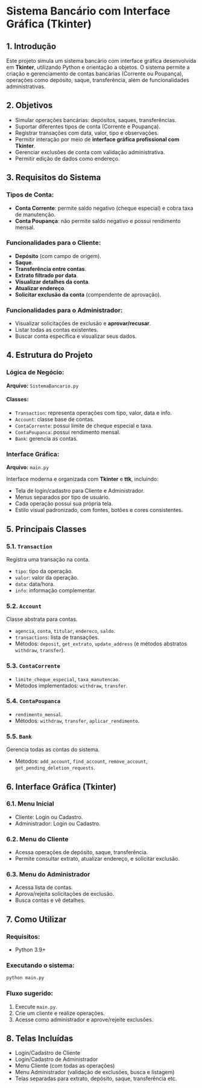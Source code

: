 # Sistema Bancário com Interface Gráfica (Tkinter)

## 1. Introdução
Este projeto simula um sistema bancário com interface gráfica desenvolvida em **Tkinter**, utilizando Python e orientação a objetos. O sistema permite a criação e gerenciamento de contas bancárias (Corrente ou Poupança), operações como depósito, saque, transferência, além de funcionalidades administrativas.

## 2. Objetivos
- Simular operações bancárias: depósitos, saques, transferências.
- Suportar diferentes tipos de conta (Corrente e Poupança).
- Registrar transações com data, valor, tipo e observações.
- Permitir interação por meio de **interface gráfica profissional com Tkinter**.
- Gerenciar exclusões de conta com validação administrativa.
- Permitir edição de dados como endereço.

## 3. Requisitos do Sistema

### Tipos de Conta:
- **Conta Corrente**: permite saldo negativo (cheque especial) e cobra taxa de manutenção.
- **Conta Poupança**: não permite saldo negativo e possui rendimento mensal.

### Funcionalidades para o Cliente:
- **Depósito** (com campo de origem).
- **Saque**.
- **Transferência entre contas**.
- **Extrato filtrado por data**.
- **Visualizar detalhes da conta**.
- **Atualizar endereço**.
- **Solicitar exclusão da conta** (compendente de aprovação).

### Funcionalidades para o Administrador:
- Visualizar solicitações de exclusão e **aprovar/recusar**.
- Listar todas as contas existentes.
- Buscar conta específica e visualizar seus dados.

## 4. Estrutura do Projeto

### Lógica de Negócio:
**Arquivo:** `SistemaBancario.py`

#### Classes:
- `Transaction`: representa operações com tipo, valor, data e info.
- `Account`: classe base de contas.
- `ContaCorrente`: possui limite de cheque especial e taxa.
- `ContaPoupanca`: possui rendimento mensal.
- `Bank`: gerencia as contas.

### Interface Gráfica:
**Arquivo:** `main.py`

Interface moderna e organizada com **Tkinter** e **ttk**, incluindo:
- Tela de login/cadastro para Cliente e Administrador.
- Menus separados por tipo de usuário.
- Cada operação possui sua própria tela.
- Estilo visual padronizado, com fontes, botões e cores consistentes.

## 5. Principais Classes

### 5.1. `Transaction`
Registra uma transação na conta.
- `tipo`: tipo da operação.
- `valor`: valor da operação.
- `data`: data/hora.
- `info`: informação complementar.

### 5.2. `Account`
Classe abstrata para contas.
- `agencia`, `conta`, `titular`, `endereco`, `saldo`.
- `transactions`: lista de transações.
- Métodos: `deposit`, `get_extrato`, `update_address` (e métodos abstratos `withdraw`, `transfer`).

### 5.3. `ContaCorrente`
- `limite_cheque_especial`, `taxa_manutencao`.
- Métodos implementados: `withdraw`, `transfer`.

### 5.4. `ContaPoupanca`
- `rendimento_mensal`.
- Métodos: `withdraw`, `transfer`, `aplicar_rendimento`.

### 5.5. `Bank`
Gerencia todas as contas do sistema.
- Métodos: `add_account`, `find_account`, `remove_account`, `get_pending_deletion_requests`.

## 6. Interface Gráfica (Tkinter)

### 6.1. Menu Inicial
- Cliente: Login ou Cadastro.
- Administrador: Login ou Cadastro.

### 6.2. Menu do Cliente
- Acessa operações de depósito, saque, transferência.
- Permite consultar extrato, atualizar endereço, e solicitar exclusão.

### 6.3. Menu do Administrador
- Acessa lista de contas.
- Aprova/rejeita solicitações de exclusão.
- Busca contas e vê detalhes.

## 7. Como Utilizar

### Requisitos:
- Python 3.9+

### Executando o sistema:
```bash
python main.py
```

### Fluxo sugerido:
1. Execute `main.py`.
2. Crie um cliente e realize operações.
3. Acesse como administrador e aprove/rejeite exclusões.

## 8. Telas Incluídas
- Login/Cadastro de Cliente
- Login/Cadastro de Administrador
- Menu Cliente (com todas as operações)
- Menu Administrador (validação de exclusões, busca e listagem)
- Telas separadas para extrato, depósito, saque, transferência etc.
